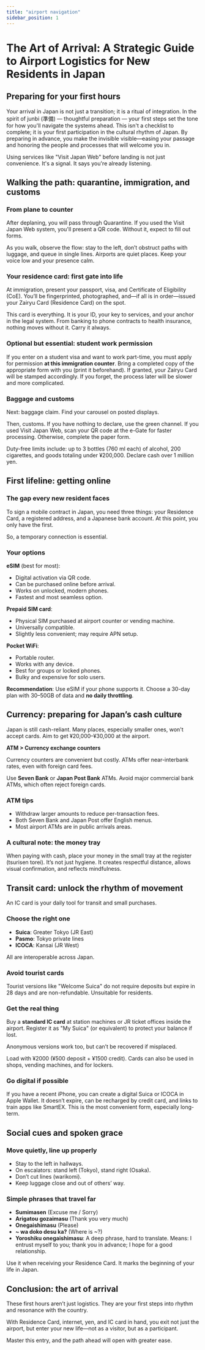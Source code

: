 ```yaml
---
title: "airport navigation"
sidebar_position: 1
---
```


# The Art of Arrival: A Strategic Guide to Airport Logistics for New Residents in Japan

## Preparing for your first hours

Your arrival in Japan is not just a transition; it is a ritual of integration. In the spirit of junbi (準備) — thoughtful preparation — your first steps set the tone for how you'll navigate the systems ahead. This isn't a checklist to complete; it is your first participation in the cultural rhythm of Japan. By preparing in advance, you make the invisible visible—easing your passage and honoring the people and processes that will welcome you in.

Using services like "Visit Japan Web" before landing is not just convenience. It's a signal. It says you're already listening.

## Walking the path: quarantine, immigration, and customs

### From plane to counter

After deplaning, you will pass through Quarantine. If you used the Visit Japan Web system, you'll present a QR code. Without it, expect to fill out forms.

As you walk, observe the flow: stay to the left, don’t obstruct paths with luggage, and queue in single lines. Airports are quiet places. Keep your voice low and your presence calm.

### Your residence card: first gate into life

At immigration, present your passport, visa, and Certificate of Eligibility (CoE). You’ll be fingerprinted, photographed, and—if all is in order—issued your Zairyu Card (Residence Card) on the spot.

This card is everything. It is your ID, your key to services, and your anchor in the legal system. From banking to phone contracts to health insurance, nothing moves without it. Carry it always.

### Optional but essential: student work permission

If you enter on a student visa and want to work part-time, you must apply for permission **at this immigration counter**. Bring a completed copy of the appropriate form with you (print it beforehand). If granted, your Zairyu Card will be stamped accordingly. If you forget, the process later will be slower and more complicated.

### Baggage and customs

Next: baggage claim. Find your carousel on posted displays.

Then, customs. If you have nothing to declare, use the green channel. If you used Visit Japan Web, scan your QR code at the e-Gate for faster processing. Otherwise, complete the paper form.

Duty-free limits include: up to 3 bottles (760 ml each) of alcohol, 200 cigarettes, and goods totaling under ¥200,000. Declare cash over 1 million yen.

## First lifeline: getting online

### The gap every new resident faces

To sign a mobile contract in Japan, you need three things: your Residence Card, a registered address, and a Japanese bank account. At this point, you only have the first.

So, a temporary connection is essential.

### Your options

**eSIM** (best for most):
- Digital activation via QR code.
- Can be purchased online before arrival.
- Works on unlocked, modern phones.
- Fastest and most seamless option.

**Prepaid SIM card**:
- Physical SIM purchased at airport counter or vending machine.
- Universally compatible.
- Slightly less convenient; may require APN setup.

**Pocket WiFi**:
- Portable router.
- Works with any device.
- Best for groups or locked phones.
- Bulky and expensive for solo users.

**Recommendation**: Use eSIM if your phone supports it. Choose a 30-day plan with 30–50GB of data and **no daily throttling**.

## Currency: preparing for Japan’s cash culture

Japan is still cash-reliant. Many places, especially smaller ones, won't accept cards. Aim to get ¥20,000–¥30,000 at the airport.

**ATM > Currency exchange counters**

Currency counters are convenient but costly. ATMs offer near-interbank rates, even with foreign card fees.

Use **Seven Bank** or **Japan Post Bank** ATMs. Avoid major commercial bank ATMs, which often reject foreign cards.

### ATM tips

- Withdraw larger amounts to reduce per-transaction fees.
- Both Seven Bank and Japan Post offer English menus.
- Most airport ATMs are in public arrivals areas.

### A cultural note: the money tray

When paying with cash, place your money in the small tray at the register (tsurisen torei). It’s not just hygiene. It creates respectful distance, allows visual confirmation, and reflects mindfulness.

## Transit card: unlock the rhythm of movement

An IC card is your daily tool for transit and small purchases.

### Choose the right one

- **Suica**: Greater Tokyo (JR East)
- **Pasmo**: Tokyo private lines
- **ICOCA**: Kansai (JR West)

All are interoperable across Japan.

### Avoid tourist cards

Tourist versions like "Welcome Suica" do not require deposits but expire in 28 days and are non-refundable. Unsuitable for residents.

### Get the real thing

Buy a **standard IC card** at station machines or JR ticket offices inside the airport. Register it as "My Suica" (or equivalent) to protect your balance if lost.

Anonymous versions work too, but can’t be recovered if misplaced.

Load with ¥2000 (¥500 deposit + ¥1500 credit). Cards can also be used in shops, vending machines, and for lockers.

### Go digital if possible

If you have a recent iPhone, you can create a digital Suica or ICOCA in Apple Wallet. It doesn’t expire, can be recharged by credit card, and links to train apps like SmartEX. This is the most convenient form, especially long-term.

## Social cues and spoken grace

### Move quietly, line up properly

- Stay to the left in hallways.
- On escalators: stand left (Tokyo), stand right (Osaka).
- Don’t cut lines (warikomi).
- Keep luggage close and out of others’ way.

### Simple phrases that travel far

- **Sumimasen** (Excuse me / Sorry)
- **Arigatou gozaimasu** (Thank you very much)
- **Onegaishimasu** (Please)
- **~ wa doko desu ka?** (Where is ~?)
- **Yoroshiku onegaishimasu**: A deep phrase, hard to translate. Means: I entrust myself to you; thank you in advance; I hope for a good relationship.

Use it when receiving your Residence Card. It marks the beginning of your life in Japan.

## Conclusion: the art of arrival

These first hours aren’t just logistics. They are your first steps into rhythm and resonance with the country.

With Residence Card, internet, yen, and IC card in hand, you exit not just the airport, but enter your new life—not as a visitor, but as a participant.

Master this entry, and the path ahead will open with greater ease.
